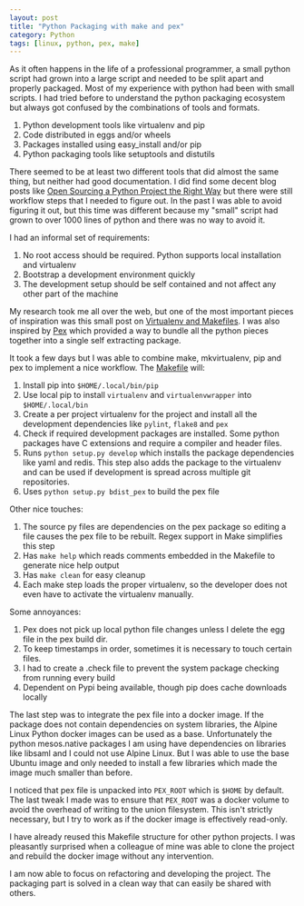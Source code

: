 ```yaml
---
layout: post
title: "Python Packaging with make and pex"
category: Python
tags: [linux, python, pex, make]
---
```


As it often happens in the life of a professional programmer, a small
python script had grown into a large script and needed to be split
apart and properly packaged. Most of my experience with python had
been with small scripts. I had tried before to understand the python
packaging ecosystem but always got confused by the combinations of
tools and formats.

1. Python development tools like virtualenv and pip
1. Code distributed in eggs and/or wheels
1. Packages installed using easy_install and/or pip
1. Python packaging tools like setuptools and distutils

There seemed to be at least two different tools that did almost the
same thing, but neither had good documentation. I did find some decent
blog posts like [Open Sourcing a Python Project the Right Way][1] but
there were still workflow steps that I needed to figure out. In the
past I was able to avoid figuring it out, but this time was different
because my "small" script had grown to over 1000 lines of python and
there was no way to avoid it.

I had an informal set of requirements:

1. No root access should be required. Python supports local
   installation and virtualenv
1. Bootstrap a development environment quickly
1. The development setup should be self contained and not affect any
   other part of the machine

My research took me all over the web, but one of the most important
pieces of inspiration was this small post on
[Virtualenv and Makefiles][2]. I was also inspired by [Pex][3] which
provided a way to bundle all the python pieces together into a single
self extracting package.

It took a few days but I was able to combine make, mkvirtualenv, pip
and pex to implement a nice workflow. The [Makefile][4] will:

1. Install pip into `$HOME/.local/bin/pip`
1. Use local pip to install `virtualenv` and `virtualenvwrapper` into
   `$HOME/.local/bin`
1. Create a per project virtualenv for the project and install all the
   development dependencies like `pylint`, `flake8` and `pex`
1. Check if required development packages are installed. Some python
   packages have C extensions and require a compiler and header
   files.
1. Runs `python setup.py develop` which installs the package
   dependencies like yaml and redis. This step also adds the package
   to the virtualenv and can be used if development is spread across
   multiple git repositories.
1. Uses `python setup.py bdist_pex` to build the pex file

Other nice touches:

1. The source py files are dependencies on the pex package so editing
   a file causes the pex file to be rebuilt. Regex support in Make
   simplifies this step
1. Has `make help` which reads comments embedded in the Makefile to
   generate nice help output
1. Has `make clean` for easy cleanup
1. Each make step loads the proper virtualenv, so the developer does
   not even have to activate the virtualenv manually.

Some annoyances:

1. Pex does not pick up local python file changes unless I delete the
   egg file in the pex build dir.
1. To keep timestamps in order, sometimes it is necessary to touch
   certain files.
1. I had to create a .check file to prevent the system package
   checking from running every build
1. Dependent on Pypi being available, though pip does cache downloads
   locally

The last step was to integrate the pex file into a docker image. If
the package does not contain dependencies on system libraries, the
Alpine Linux Python docker images can be used as a base. Unfortunately
the python mesos.native packages I am using have dependencies on
libraries like libsaml and I could not use Alpine Linux. But I was
able to use the base Ubuntu image and only needed to install a few
libraries which made the image much smaller than before.

I noticed that pex file is unpacked into `PEX_ROOT` which is `$HOME`
by default. The last tweak I made was to ensure that `PEX_ROOT` was a
docker volume to avoid the overhead of writing to the union
filesystem. This isn't strictly necessary, but I try to work as if the
docker image is effectively read-only.

I have already reused this Makefile structure for other python
projects. I was pleasantly surprised when a colleague of mine was able
to clone the project and rebuild the docker image without any
intervention.

I am now able to focus on refactoring and developing the project. The
packaging part is solved in a clean way that can easily be shared with
others.

[1]: http://jeffknupp.com/blog/2013/08/16/open-sourcing-a-python-project-the-right-way/
[2]: http://blog.bottlepy.org/2012/07/16/virtualenv-and-makefiles.html
[3]: https://pex.readthedocs.io/en/stable/
[4]: https://github.com/kscherer/wraxl-scheduler/blob/master/Makefile
